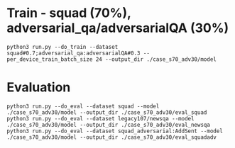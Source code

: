 # Train - squad (70%), adversarial_qa/adversarialQA (30%)

`python3 run.py --do_train --dataset squad#0.7;adversarial_qa:adversarialQA#0.3 --per_device_train_batch_size 24 --output_dir ./case_s70_adv30/model`

# Evaluation

`python3 run.py --do_eval --dataset squad --model ./case_s70_adv30/model --output_dir ./case_s70_adv30/eval_squad`
`python3 run.py --do_eval --dataset legacy107/newsqa --model ./case_s70_adv30/model --output_dir ./case_s70_adv30/eval_newsqa` 
`python3 run.py --do_eval --dataset squad_adversarial:AddSent --model ./case_s70_adv30/model --output_dir ./case_s70_adv30/eval_squadadv`
